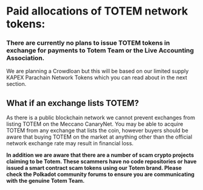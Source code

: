 
# Paid allocations of TOTEM network tokens:

### There are currently no plans to issue TOTEM tokens in exchange for payments to Totem Team or the Live Accounting Association.

We are planning a Crowdloan but this will be based on our limited supply KAPEX Parachain Network Tokens which you can read about in the next section.

## What if an exchange lists TOTEM?

As there is a public blockchain network we cannot prevent exchanges from listing TOTEM on the Meccano CanaryNet. You may be able to acquire TOTEM from any exchange that lists the coin, however buyers should be aware that buying TOTEM on the market at anything other than the official network exchange rate may result in financial loss.

**In addition we are aware that there are a number of scam crypto projects claiming to be Totem. These scammers have no code repositories or have issued a smart contract scam tokens using our Totem brand. Please check the Polkadot community forums to ensure you are communicating with the genuine Totem Team.**